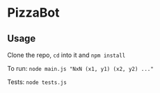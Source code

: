 # PizzaBot

## Usage
Clone the repo, `cd` into it and `npm install`

To run: `node main.js "NxN (x1, y1) (x2, y2) ..."`

Tests: `node tests.js`
